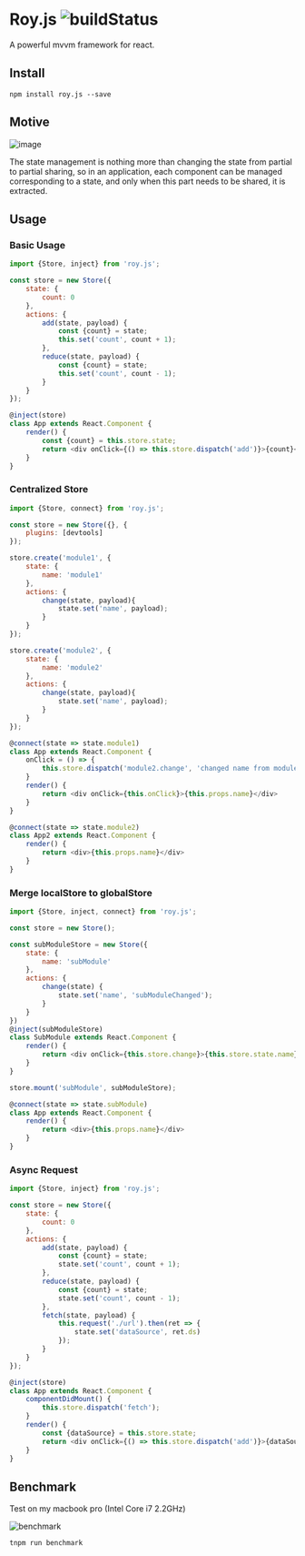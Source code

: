 # Roy.js  ![buildStatus](https://travis-ci.org/windyGex/roy.svg?branch=master)

A powerful mvvm framework for react.

## Install

```shell
npm install roy.js --save
```

## Motive

![image](https://img.alicdn.com/tfs/TB1rzpgGHGYBuNjy0FoXXciBFXa-627-241.png)

The state management is nothing more than changing the state from partial to partial sharing, so in an application, each component can be managed corresponding to a state, and only when this part needs to be shared, it is extracted.

## Usage

### Basic Usage

```js
import {Store, inject} from 'roy.js';

const store = new Store({
    state: {
        count: 0
    },
    actions: {
        add(state, payload) {
            const {count} = state;
            this.set('count', count + 1);
        },
        reduce(state, payload) {
            const {count} = state;
            this.set('count', count - 1);
        }
    }
});

@inject(store)
class App extends React.Component {
    render() {
        const {count} = this.store.state;
        return <div onClick={() => this.store.dispatch('add')}>{count}</div>
    }
}

```

### Centralized Store

```js
import {Store, connect} from 'roy.js';

const store = new Store({}, {
    plugins: [devtools]
});

store.create('module1', {
    state: {
        name: 'module1'
    },
    actions: {
        change(state, payload){
            state.set('name', payload);
        }
    }
});

store.create('module2', {
    state: {
        name: 'module2'
    },
    actions: {
        change(state, payload){
            state.set('name', payload);
        }
    }
});

@connect(state => state.module1)
class App extends React.Component {
    onClick = () => {
        this.store.dispatch('module2.change', 'changed name from module1');
    }
    render() {
        return <div onClick={this.onClick}>{this.props.name}</div>
    }
}

@connect(state => state.module2)
class App2 extends React.Component {
    render() {
        return <div>{this.props.name}</div>
    }
}
```

### Merge localStore to globalStore

```js
import {Store, inject, connect} from 'roy.js';

const store = new Store();

const subModuleStore = new Store({
    state: {
        name: 'subModule'
    },
    actions: {
        change(state) {
            state.set('name', 'subModuleChanged');
        }
    }
})
@inject(subModuleStore)
class SubModule extends React.Component {
    render() {
        return <div onClick={this.store.change}>{this.store.state.name}</div>
    }
}

store.mount('subModule', subModuleStore);

@connect(state => state.subModule)
class App extends React.Component {
    render() {
        return <div>{this.props.name}</div>
    }
}
```

### Async Request

```js
import {Store, inject} from 'roy.js';

const store = new Store({
    state: {
        count: 0
    },
    actions: {
        add(state, payload) {
            const {count} = state;
            state.set('count', count + 1);
        },
        reduce(state, payload) {
            const {count} = state;
            state.set('count', count - 1);
        },
        fetch(state, payload) {
            this.request('./url').then(ret => {
                state.set('dataSource', ret.ds)
            });
        }
    }
});

@inject(store)
class App extends React.Component {
    componentDidMount() {
        this.store.dispatch('fetch');
    }
    render() {
        const {dataSource} = this.store.state;
        return <div onClick={() => this.store.dispatch('add')}>{dataSource}</div>
    }
}
```

## Benchmark

Test on my macbook pro (Intel Core i7 2.2GHz)

![benchmark](https://img.alicdn.com/tfs/TB1n.LgIuSSBuNjy0FlXXbBpVXa-786-140.png)

```shell
tnpm run benchmark
```
